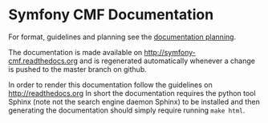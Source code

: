 # Symfony CMF Documentation

For format, guidelines and planning see the [documentation planning](https://github.com/symfony-cmf/symfony-cmf/wiki/Documentation-Planning).

The documentation is made available on http://symfony-cmf.readthedocs.org and is regenerated
automatically whenever a change is pushed to the master branch on github.

In order to render this documentation follow the guidelines on http://readthedocs.org
In short the documentation requires the python tool Sphinx (note not the search engine daemon Sphinx)
to be installed and then generating the documentation should simply require running ``make html``.